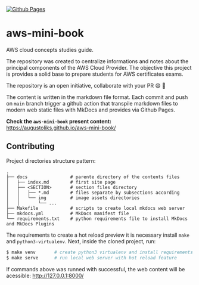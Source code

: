[![Github Pages](https://github.com/augustoliks/aws-mini-book/actions/workflows/deploy-contents-to-github-pages.yml/badge.svg?branch=main)](https://github.com/augustoliks/aws-mini-book/actions/workflows/deploy-contents-to-github-pages.yml)

# aws-mini-book

AWS cloud concepts studies guide. 

The repository was created to centralize informations and notes about the principal components of the AWS Cloud Provider. The objective this project is provides a solid base to prepare students for AWS certificates exams.

The repository is an open initiative, collaborate with your PR :smile: :rocket:

The content is written in the markdown file format. Each commit and push on `main` branch trigger a github action that transpile markdown files to modern web static files with MkDocs and provides via Github Pages.

**Check the `aws-mini-book` present content:** https://augustoliks.github.io/aws-mini-book/

## Contributing

Project directories structure pattern:

```shell
.
├── docs                # parente directory of the contents files 
│   ├── index.md        # first site page
│   ├── <SECTION>       # section files directory
│   │   ├── *.md        # files separate by subsections according
│   │   └── img         # image assets directories
│   │       └── ...     
├── Makefile            # scripts to create local mkdocs web server   
├── mkdocs.yml          # MkDocs manifest file
└── requirements.txt    # python requirements file to install MkDocs and MkDocs Plugins
```

The requirements to create a hot reload preview it is necessary install `make` and `python3-virtualenv`. Next, inside the cloned project, run:

```bash
$ make venv       # create python3 virtualenv and install requirements (MkDocs and MkDocs plugins)
$ make serve      # run local web server with hot reload feature
```

If commands above was runned with successful, the web content will be acessible: http://127.0.0.1:8000/

<!-- ## References

- link description
> https://.com/ -->
